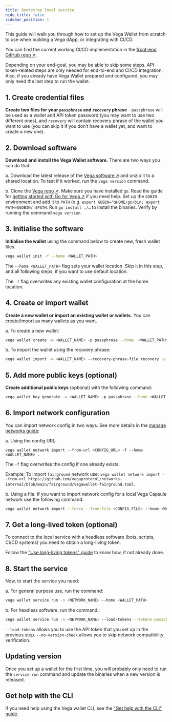 ```yaml
---
title: Bootstrap local service
hide_title: false
sidebar_position: 1
---
```


This guide will walk you through how to set up the Vega Wallet from scratch to use when building a Vega dApp, or integrating with CI/CD.

You can find the current working CI/CD implementation in the [front-end GitHub repo ↗](https://github.com/vegaprotocol/frontend-monorepo/blob/develop/.github/actions/setup-vegawallet/action.yml).

Depending on your end-goal, you may be able to skip some steps. API token-related steps are only needed for end-to-end and CI/CD integration. Also, if you already have Vega Wallet prepared and configured, you may only need the last step to run the wallet.

## 1. Create credential files

**Create two files for your `passphrase` and `recovery` phrase** - `passphrase` will be used as a wallet and API token password (you may want to use two different ones), and `recovery` will contain recovery phrase of the wallet you want to use (you can skip it if you don’t have a wallet yet, and want to create a new one).

## 2. Download software

**Download and install the Vega Wallet software.**
There are two ways you can do that:

a. Download the latest release of the [Vega software ↗](https://github.com/vegaprotocol/vega/releases) and unzip it to a shared location. To test if it worked, run the `vega version` command.

b. Clone the [Vega repo ↗](https://github.com/vegaprotocol/vega). Make sure you have installed `go`. Read the guide for [getting started with Go for Vega ↗](https://github.com/vegaprotocol/vega/blob/develop/GETTING_STARTED.md#installing-golang) if you need help. Set up the `GOBIN` environment and add it to `PATH` (e.g. `export GOBIN="$HOME/go/bin; export PATH=$GOBIN/:$PATH`. Run `go install ./…` to install the binaries. Verify by running the command `vega version`.

## 3. Initialise the software

**Initialise the wallet** using the command below to create new, fresh wallet files.

```bash
vega wallet init -f --home <WALLET_PATH>
```

The `--home <WALLET_PATH>` flag sets your wallet location. Skip it in this step, and all following steps, if you want to use default location.

The `-f` flag overwrites any existing wallet configuration at the home location.

## 4. Create or import wallet

**Create a new wallet or import an existing wallet or wallets.** You can create/import as many wallets as you want.

a. To create a new wallet:

```bash
vega wallet create -w <WALLET_NAME> -p passphrase --home  <WALLET_PATH>
```

b. To import the wallet using the recovery phrase:

```bash
vega wallet import -w <WALLET_NAME> --recovery-phrase-file recovery -p passphrase --home <WALLET_PATH>
```

## 5. Add more public keys (optional)

**Create additional public keys** (optional) with the following command:

```bash
vega wallet key generate -w <WALLET_NAME> -p passphrase --home <WALLET_PATH>
```

## 6. Import network configuration

You can import network config in two ways. See more details in the [manage networks guide](../../../tools/vega-wallet/cli-wallet/latest/guides/manage-networks):

a. Using the config URL:

```
vega wallet network import --from-url <CONFIG_URL> -f --home <WALLET_NAME>`.  
```

The `-f` flag overwrites the config if one already exists.

Example: To import `fairground` network use: `vega wallet network import --from-url https://github.com/vegaprotocol/networks-internal/blob/main/fairground/vegawallet-fairground.toml`.

b. Using a file: If you want to import network config for a local Vega Capsule network use the following command:

```bash
vega wallet network import --force --from-file <CONFIG_FILE> --home <WALLET_PATH>
```

## 7. Get a long-lived token (optional)

To connect to the local service with a headless software (bots, scripts, CI/CD systems) you need to obtain a long-living token.

Follow the ["Use long-living tokens" guide](./use-long-living-tokens.md) to know how, if not already done.

## 8. Start the service

Now, to start the service you need:

a. For general purpose use, run the command:

```bash
vega wallet service run -n <NETWORK_NAME> --home <WALLET_PATH>
```

b. For headless software, run the command::

```bash
vega wallet service run -n <NETWORK_NAME> --load-tokens --tokens-passphrase-file passphrase --no-version-check --home <WALLET_PATH>
```

`--load-tokens` allows you to use the API token that you set up in the previous step.
`--no-version-check` allows you to skip network compatibility verification.

## Updating version

Once you set up a wallet for the first time, you will probably only need to run the `service run` command and update the binaries when a new version is released.

## Get help with the CLI
If you need help using the Vega wallet CLI, see the ["Get help with the CLI" guide](../../../tools/vega-wallet/cli-wallet/latest/guides/get-help.md).


